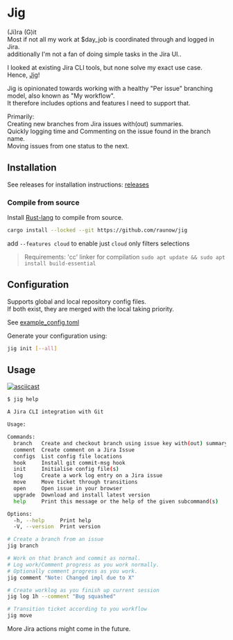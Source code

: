 # Jig

(Ji)ra (G)it  
Most if not all my work at $day_job is coordinated through and logged in Jira.  
additionally I'm not a fan of doing simple tasks in the Jira UI..

I looked at existing Jira CLI tools, but none solve my exact use case.  
Hence, [Jig](https://www.youtube.com/watch?v=3JcmQONgXJM)!

Jig is opinionated towards working with a healthy "Per issue" branching model, also known as "My workflow".  
It therefore includes options and features I need to support that.

Primarily:  
Creating new branches from Jira issues with(out) summaries.  
Quickly logging time and Commenting on the issue found in the branch name.  
Moving issues from one status to the next.  

## Installation

See releases for installation instructions: [releases](https://github.com/Baarsgaard/jig/releases)

### Compile from source

Install [Rust-lang](https://www.rust-lang.org/tools/install) to compile from source.

```bash
cargo install --locked --git https://github.com/raunow/jig
```

add `--features cloud` to enable just `cloud` only filters selections

> Requirements:
> 'cc' linker for compilation
> `sudo apt update && sudo apt install build-essential`

## Configuration

Supports global and local repository config files.  
If both exist, they are merged with the local taking priority.

See [example_config.toml](./example_config.toml)

Generate your configuration using:
```bash
jig init [--all]
```

## Usage

[![asciicast](https://asciinema.org/a/609019.svg)](https://asciinema.org/a/609019)

```bash
$ jig help

A Jira CLI integration with Git

Usage: 

Commands:
  branch   Create and checkout branch using issue key with(out) summary as branch name
  comment  Create comment on a Jira Issue
  configs  List config file locations
  hook     Install git commit-msg hook
  init     Initialise config file(s)
  log      Create a work log entry on a Jira issue
  move     Move ticket through transitions
  open     Open issue in your browser
  upgrade  Download and install latest version
  help     Print this message or the help of the given subcommand(s)

Options:
  -h, --help     Print help
  -V, --version  Print version
```

```bash
# Create a branch from an issue
jig branch

# Work on that branch and commit as normal.
# Log work/Comment progress as you work normally.
# Optionally comment progress as you work.
jig comment "Note: Changed impl due to X"

# Create worklog as you finish up current session
jig log 1h --comment "Bug squashed"

# Transition ticket according to you workflow
jig move
```

More Jira actions might come in the future.
